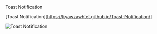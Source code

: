 Toast Notification

[Toast Notification][https://kyawzawhtet.github.io/Toast-Notification/]

![Toast Notification](https://github.com/KyawZawHtet/Toast-Notification/assets/53910737/bf5516d5-6aa3-4516-9d36-623e6983d8c4)
